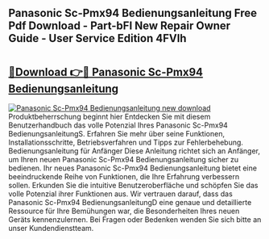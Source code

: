 ## Panasonic Sc-Pmx94 Bedienungsanleitung Free Pdf Download - Part-bFI New Repair Owner Guide - User Service Edition 4FVIh

# <h2><a href="http://df5u0o.blite.top/?on=Panasonic+Sc-Pmx94+Bedienungsanleitung">🔗Download 👉🔴 Panasonic Sc-Pmx94 Bedienungsanleitung</a></h2>

[![Panasonic Sc-Pmx94 Bedienungsanleitung new download](https://i.imgur.com/lujVjoI.png)](http://df5u0o.blite.top/?on=Panasonic+Sc-Pmx94+Bedienungsanleitung)
Produktbeherrschung beginnt hier Entdecken Sie mit diesem Benutzerhandbuch das volle Potenzial Ihres Panasonic Sc-Pmx94 BedienungsanleitungS. Erfahren Sie mehr über seine Funktionen, Installationsschritte, Betriebsverfahren und Tipps zur Fehlerbehebung. Bedienungsanleitung für Anfänger Diese Anleitung richtet sich an Anfänger, um Ihren neuen Panasonic Sc-Pmx94 Bedienungsanleitung sicher zu bedienen. Ihr neues Panasonic Sc-Pmx94 Bedienungsanleitung bietet eine beeindruckende Reihe von Funktionen, die Ihre Erfahrung verbessern sollen. Erkunden Sie die intuitive Benutzeroberfläche und schöpfen Sie das volle Potenzial ihrer Funktionen aus. Wir vertrauen darauf, dass das Panasonic Sc-Pmx94 BedienungsanleitungD eine genaue und detaillierte Ressource für Ihre Bemühungen war, die Besonderheiten Ihres neuen Geräts kennenzulernen. Bei Fragen oder Bedenken wenden Sie sich bitte an unser Kundendienstteam.
